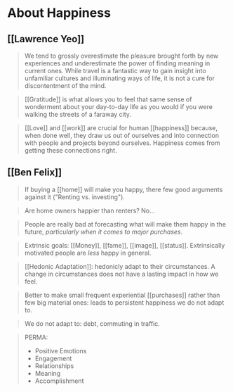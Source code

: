 # About Happiness

## [[Lawrence Yeo]]
> We tend to grossly overestimate the pleasure brought forth by new experiences and underestimate the power of finding meaning in current ones. While travel is a fantastic way to gain insight into unfamiliar cultures and illuminating ways of life, it is not a cure for discontentment of the mind.

> [[Gratitude]] is what allows you to feel that same sense of wonderment about your day-to-day life as you would if you were walking the streets of a faraway city.

> [[Love]] and [[work]] are crucial for human [[happiness]] because, when done well, they draw us out of ourselves and into connection with people and projects beyond ourselves. Happiness comes from getting these connections right.

## [[Ben Felix]]
> If buying a [[home]] will make you happy, there few good arguments against it ("Renting vs. investing").

> Are home owners happier than renters? No...

> People are really bad at forecasting what will make them happy in the future, *particularly when it comes to major purchases.*

> Extrinsic goals: [[Money]], [[fame]], [[image]], [[status]]. Extrinsically motivated people are *less* happy in general.

> [[Hedonic Adaptation]]: hedonicly adapt to their circumstances. A change in circumstances does not have a lasting impact in how we feel.

> Better to make small frequent experiential [[purchases]] rather than few big material ones: leads to persistent happiness we do not adapt to.

> We do not adapt to: debt, commuting in traffic.

> PERMA:
> - Positive Emotions
> - Engagement
> - Relationships
> - Meaning
> - Accomplishment
